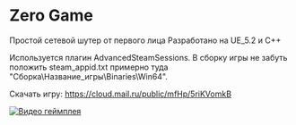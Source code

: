 # Zero Game

Простой сетевой шутер от первого лица
Разработано на UE_5.2 и C++

Используется плагин AdvancedSteamSessions.
В сборку игры не забуть положить steam_appid.txt примерно туда "Сборка\Название_игры\Binaries\Win64".

Скачать игру: https://cloud.mail.ru/public/mfHp/5riKVomkB

[![Видео геймплея](https://img.youtube.com/vi/W9m85_skCCo/0.jpg)](https://www.youtube.com/watch?v=W9m85_skCCo)
